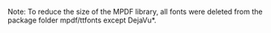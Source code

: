 Note: To reduce the size of the MPDF library, all fonts were deleted from the package folder mpdf/ttfonts except DejaVu*.
